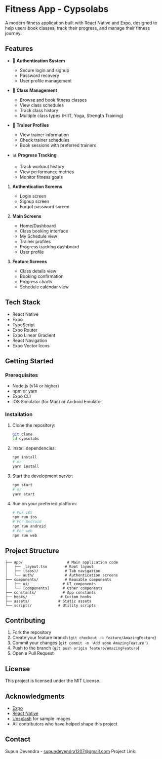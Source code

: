 # Fitness App - Cypsolabs

A modern fitness application built with React Native and Expo, designed to help users book classes, track their progress, and manage their fitness journey.

## Features

- 🔐 **Authentication System**
  - Secure login and signup
  - Password recovery
  - User profile management

- 📅 **Class Management**
  - Browse and book fitness classes
  - View class schedules
  - Track class history
  - Multiple class types (HIIT, Yoga, Strength Training)

- 👥 **Trainer Profiles**
  - View trainer information
  - Check trainer schedules
  - Book sessions with preferred trainers

- 📊 **Progress Tracking**
  - Track workout history
  - View performance metrics
  - Monitor fitness goals



1. **Authentication Screens**
   - Login screen
   - Signup screen
   - Forgot password screen

2. **Main Screens**
   - Home/Dashboard
   - Class booking interface
   - My Schedule view
   - Trainer profiles
   - Progress tracking dashboard
   - User profile

3. **Feature Screens**
   - Class details view
   - Booking confirmation
   - Progress charts
   - Schedule calendar view

## Tech Stack

- React Native
- Expo
- TypeScript
- Expo Router
- Expo Linear Gradient
- React Navigation
- Expo Vector Icons

## Getting Started

### Prerequisites

- Node.js (v14 or higher)
- npm or yarn
- Expo CLI
- iOS Simulator (for Mac) or Android Emulator

### Installation

1. Clone the repository:
   ```bash
   git clone 
   cd cypsolabs
   ```

2. Install dependencies:
   ```bash
   npm install
   # or
   yarn install
   ```

3. Start the development server:
   ```bash
   npm start
   # or
   yarn start
   ```

4. Run on your preferred platform:
   ```bash
   # For iOS
   npm run ios
   # For Android
   npm run android
   # For web
   npm run web
   ```

## Project Structure

```
├── app/                    # Main application code
│   ├── _layout.tsx        # Root layout
│   ├── (tabs)/            # Tab navigation
│   └── auth/              # Authentication screens
├── components/            # Reusable components
│   ├── ui/               # UI components
│   └── [components]      # Other components
├── constants/            # App constants
├── hooks/               # Custom hooks
├── assets/             # Static assets
└── scripts/            # Utility scripts
```

## Contributing

1. Fork the repository
2. Create your feature branch (`git checkout -b feature/AmazingFeature`)
3. Commit your changes (`git commit -m 'Add some AmazingFeature'`)
4. Push to the branch (`git push origin feature/AmazingFeature`)
5. Open a Pull Request

## License

This project is licensed under the MIT License.

## Acknowledgments

- [Expo](https://expo.dev/)
- [React Native](https://reactnative.dev/)
- [Unsplash](https://unsplash.com/) for sample images
- All contributors who have helped shape this project

## Contact

Supun Devendra - supundevendra1207@gmail.com
Project Link: 
